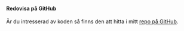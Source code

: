 #### Redovisa på GitHub

Är du intresserad av koden så finns den att hitta i mitt [repo på GitHub](https://github.com/nilshollmer/oophp-v5).
